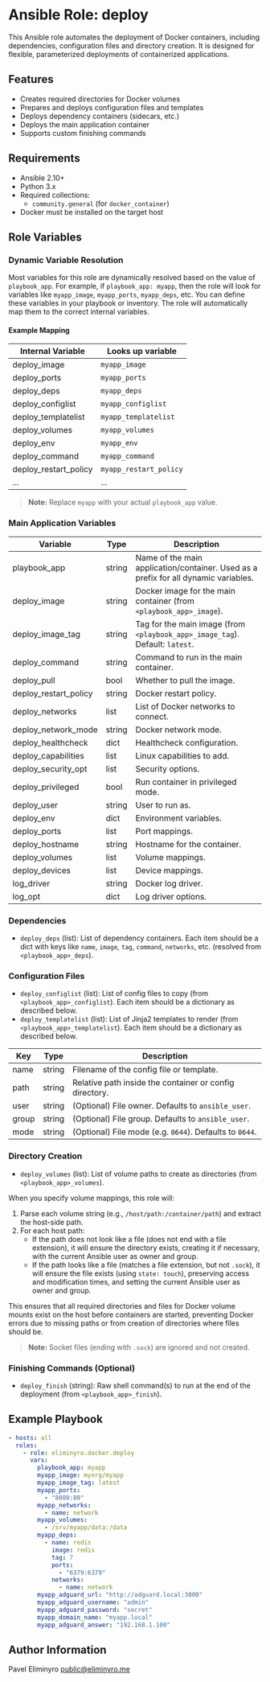 # Ansible Role: deploy

This Ansible role automates the deployment of Docker containers, including
dependencies, configuration files and directory creation. It is designed for
flexible, parameterized deployments of containerized applications.

## Features

- Creates required directories for Docker volumes
- Prepares and deploys configuration files and templates
- Deploys dependency containers (sidecars, etc.)
- Deploys the main application container
- Supports custom finishing commands

## Requirements

- Ansible 2.10+
- Python 3.x
- Required collections:
  - `community.general` (for `docker_container`)
- Docker must be installed on the target host

## Role Variables

### Dynamic Variable Resolution

Most variables for this role are dynamically resolved based on the value of
`playbook_app`. For example, if `playbook_app: myapp`, then the role will look
for variables like `myapp_image`, `myapp_ports`, `myapp_deps`, etc. You can
define these variables in your playbook or inventory. The role will
automatically map them to the correct internal variables.

#### Example Mapping

| Internal Variable     | Looks up variable      |
| --------------------- | ---------------------- |
| deploy_image          | `myapp_image`          |
| deploy_ports          | `myapp_ports`          |
| deploy_deps           | `myapp_deps`           |
| deploy_configlist     | `myapp_configlist`     |
| deploy_templatelist   | `myapp_templatelist`   |
| deploy_volumes        | `myapp_volumes`        |
| deploy_env            | `myapp_env`            |
| deploy_command        | `myapp_command`        |
| deploy_restart_policy | `myapp_restart_policy` |
| ...                   | ...                    |

> **Note:** Replace `myapp` with your actual `playbook_app` value.

### Main Application Variables

| Variable              | Type   | Description                                                                         |
| --------------------- | ------ | ----------------------------------------------------------------------------------- |
| playbook_app          | string | Name of the main application/container. Used as a prefix for all dynamic variables. |
| deploy_image          | string | Docker image for the main container (from `<playbook_app>_image`).                  |
| deploy_image_tag      | string | Tag for the main image (from `<playbook_app>_image_tag`). Default: `latest`.        |
| deploy_command        | string | Command to run in the main container.                                               |
| deploy_pull           | bool   | Whether to pull the image.                                                          |
| deploy_restart_policy | string | Docker restart policy.                                                              |
| deploy_networks       | list   | List of Docker networks to connect.                                                 |
| deploy_network_mode   | string | Docker network mode.                                                                |
| deploy_healthcheck    | dict   | Healthcheck configuration.                                                          |
| deploy_capabilities   | list   | Linux capabilities to add.                                                          |
| deploy_security_opt   | list   | Security options.                                                                   |
| deploy_privileged     | bool   | Run container in privileged mode.                                                   |
| deploy_user           | string | User to run as.                                                                     |
| deploy_env            | dict   | Environment variables.                                                              |
| deploy_ports          | list   | Port mappings.                                                                      |
| deploy_hostname       | string | Hostname for the container.                                                         |
| deploy_volumes        | list   | Volume mappings.                                                                    |
| deploy_devices        | list   | Device mappings.                                                                    |
| log_driver            | string | Docker log driver.                                                                  |
| log_opt               | dict   | Log driver options.                                                                 |

### Dependencies

- `deploy_deps` (list): List of dependency containers. Each item should be a
  dict with keys like `name`, `image`, `tag`, `command`, `networks`, etc.
  (resolved from `<playbook_app>_deps`).

### Configuration Files

- `deploy_configlist` (list): List of config files to copy (from
  `<playbook_app>_configlist`). Each item should be a dictionary as described
  below.
- `deploy_templatelist` (list): List of Jinja2 templates to render (from
  `<playbook_app>_templatelist`). Each item should be a dictionary as described
  below.

| Key   | Type   | Description                                             |
| ----- | ------ | ------------------------------------------------------- |
| name  | string | Filename of the config file or template.                |
| path  | string | Relative path inside the container or config directory. |
| user  | string | (Optional) File owner. Defaults to `ansible_user`.      |
| group | string | (Optional) File group. Defaults to `ansible_user`.      |
| mode  | string | (Optional) File mode (e.g. `0644`). Defaults to `0644`. |

### Directory Creation

- `deploy_volumes` (list): List of volume paths to create as directories (from
  `<playbook_app>_volumes`).

When you specify volume mappings, this role will:

1. Parse each volume string (e.g., `/host/path:/container/path`) and extract the
   host-side path.
2. For each host path:
   - If the path does not look like a file (does not end with a file extension),
     it will ensure the directory exists, creating it if necessary, with the
     current Ansible user as owner and group.
   - If the path looks like a file (matches a file extension, but not `.sock`),
     it will ensure the file exists (using `state: touch`), preserving access
     and modification times, and setting the current Ansible user as owner and
     group.

This ensures that all required directories and files for Docker volume mounts
exist on the host before containers are started, preventing Docker errors due to
missing paths or from creation of directories where files should be.

> **Note:** Socket files (ending with `.sock`) are ignored and not created.

### Finishing Commands (Optional)

- `deploy_finish` (string): Raw shell command(s) to run at the end of the
  deployment (from `<playbook_app>_finish`).

## Example Playbook

```yaml
- hosts: all
  roles:
    - role: eliminyro.docker.deploy
      vars:
        playbook_app: myapp
        myapp_image: myorg/myapp
        myapp_image_tag: latest
        myapp_ports:
          - "8080:80"
        myapp_networks:
          - name: network
        myapp_volumes:
          - /srv/myapp/data:/data
        myapp_deps:
          - name: redis
            image: redis
            tag: 7
            ports:
              - "6379:6379"
            networks:
              - name: network
        myapp_adguard_url: "http://adguard.local:3000"
        myapp_adguard_username: "admin"
        myapp_adguard_password: "secret"
        myapp_domain_name: "myapp.local"
        myapp_adguard_answer: "192.168.1.100"
```

## Author Information

Pavel Eliminyro <public@eliminyro.me>
